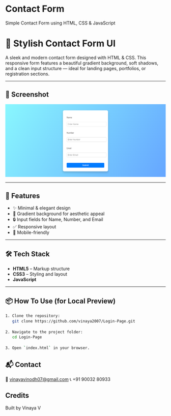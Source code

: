 # Contact Form
Simple Contact Form using HTML, CSS &amp; JavaScript

# 🌟 Stylish Contact Form UI

A sleek and modern contact form designed with HTML & CSS. This responsive form features a beautiful gradient background, soft shadows, and a clean input structure — ideal for landing pages, portfolios, or registration sections.

---

## 📸 Screenshot

![Contact Form UI](./src/image.png)

---

## 🚀 Features

- ✨ Minimal & elegant design
- 🎨 Gradient background for aesthetic appeal
- 🔒 Input fields for Name, Number, and Email
- ✅ Responsive layout
- 📱 Mobile-friendly

---

## 🛠️ Tech Stack

- **HTML5** – Markup structure  
- **CSS3** – Styling and layout
- **JavaScript**

---

## 📦 How To Use (for Local Preview)

```bash
1. Clone the repository:
   git clone https://github.com/vinaya2007/Login-Page.git

2. Navigate to the project folder:
   cd Login-Page

3. Open `index.html` in your browser.
```

## 📬 Contact
📧 vinayavinodh07@gmail.com
📞 +91 90032 80933

## Credits

Built by Vinaya V
